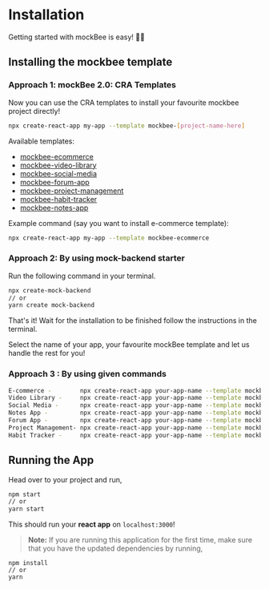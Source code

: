 # Installation

Getting started with mockBee is easy! 🏄‍♂️

## Installing the mockbee template

### Approach 1: mockBee 2.0: CRA Templates

Now you can use the CRA templates to install your favourite mockbee project directly!

```bash
npx create-react-app my-app --template mockbee-[project-name-here]
```

Available templates:

- [mockbee-ecommerce](https://www.npmjs.com/package/cra-template-mockbee-ecommerce)
- [mockbee-video-library](https://www.npmjs.com/package/cra-template-mockbee-video-library)
- [mockbee-social-media](https://www.npmjs.com/package/cra-template-mockbee-social-media)
- [mockbee-forum-app](https://www.npmjs.com/package/cra-template-mockbee-forum-app)
- [mockbee-project-management](https://www.npmjs.com/package/cra-template-mockbee-project-management)
- [mockbee-habit-tracker](https://www.npmjs.com/package/cra-template-mockbee-habit-tracker)
- [mockbee-notes-app](https://www.npmjs.com/package/cra-template-mockbee-notes-app)

Example command (say you want to install e-commerce template):

```bash
npx create-react-app my-app --template mockbee-ecommerce
```

### Approach 2: By using mock-backend starter

Run the following command in your terminal.

```bash
npx create-mock-backend
// or
yarn create mock-backend
```

That's it! Wait for the installation to be finished follow the instructions in the terminal.

Select the name of your app, your favourite mockBee template and let us handle the rest for you!

### Approach 3 : By using given commands 

```bash
E-commerce -        npx create-react-app your-app-name --template mockbee-e-commerce
Video Library -     npx create-react-app your-app-name --template mockbee-video-library
Social Media -      npx create-react-app your-app-name --template mockbee-social-media
Notes App -         npx create-react-app your-app-name --template mockbee-notes-app
Forum App -         npx create-react-app your-app-name --template mockbee-forum-app
Project Management- npx create-react-app your-app-name --template mockbee-project-management
Habit Tracker -     npx create-react-app your-app-name --template mockbee-habit-tracker

```

## Running the App

Head over to your project and run,

```bash
npm start
// or
yarn start
```

This should run your **react app** on `localhost:3000`!

> **Note:** If you are running this application for the first time, make sure that you have the updated dependencies by running,

```
npm install
// or
yarn
```
